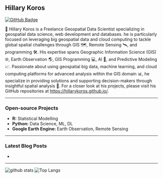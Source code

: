 ## Hillary Koros

[![GitHub Badge](https://img.shields.io/github/followers/HillaryKoros?style=social)](https://github.com/HillaryKoros?tab=followers)


🍃 Hillary Koros is a Freelance Geospatial Data Scientist specializing in geospatial data science, web development and databases. he is  particularly focused on leveraging big geospatial data and cloud computing to tackle global spatial challenges through GIS 🗺️, Remote Sensing 🛰️, and programming 🛠️. His expertise spans Geographic Information Science (GIS) 🌐, Earth Observation 🌎, GIS Programming 💻, AI 🤖, and Predictive Modeling 📈. Passionate about using geospatial big data, machine learning, and cloud computing platforms for advanced analysis within the GIS domain 📊, he specialize in providing solutions and supporting decision-makers through insightful spatial analysis 🌟. 
For a closer look at his projects, please visit his GitHub repositories at <https://hillarykoros.github.io/>.

---

### Open-source Projects

- **R:** Statistical Modelling
- **Python:** Data Science, ML, DL
- **Google Earth Engine:** Earth Observation, Remote Sensing
---

### Latest Blog Posts

<!-- HASHNODE:START -->
- 
<!-- HASHNODE:END -->

---

![github stats](https://github-readme-stats.vercel.app/api?username=HillaryKoros&show_icons=true)
![Top Langs](https://github-readme-stats.vercel.app/api/top-langs/?username=HillaryKoros&langs_count=3&hide=javascript,go,html,css,tex)




